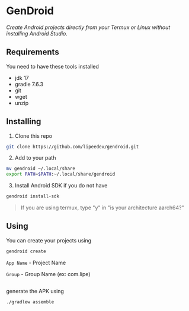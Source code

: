 # GenDroid
_Create Android projects directly from your Termux or Linux without installing Android Studio._

## Requirements 
You need to have these tools installed 
- jdk 17
- gradle 7.6.3
- git
- wget
- unzip

##

## Installing 
1. Clone this repo
```sh
git clone https://github.com/lipeedev/gendroid.git
```

2. Add to your path
```sh
mv gendroid ~/.local/share
export PATH=$PATH:~/.local/share/gendroid
```

3. Install Android SDK if you do not have
```sh
gendroid install-sdk
```

> If you are using termux, type "y" in "is your architecture aarch64?"


##

## Using 

You can create your projects using 
```sh
gendroid create
```

`App Name` - Project Name 


`Group` - Group Name (ex: com.lipe)

##

generate the APK using
```sh
./gradlew assemble
```
